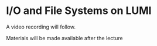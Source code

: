 # I/O and File Systems on LUMI

A video recording will follow.

Materials will be made available after the lecture

<!--
Extra materials

-   [Slides](https://462000265.lumidata.eu/2day-20240502/files/LUMI-2day-20240502-08-lustre.pdf)

-   [Course notes](08_Lustre.md)
-->
